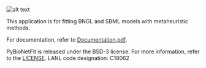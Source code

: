 ![alt text](docs/Logo1.png "PyBioNetFit")

This application is for fitting BNGL and SBML models with metaheuristic methods. 

For documentation, refer to [Documentation.pdf](Documentation.pdf).

PyBioNetFit is released under the BSD-3 license. For more information, refer to the
[LICENSE](LICENSE). LANL code designation: C18062
